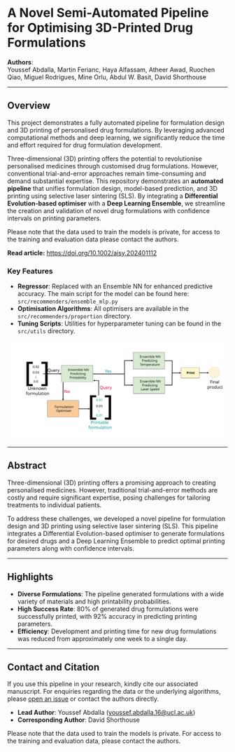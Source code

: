 # A Novel Semi-Automated Pipeline for Optimising 3D-Printed Drug Formulations  
**Authors**:  
Youssef Abdalla, Martin Ferianc, Haya Alfassam, Atheer Awad, Ruochen Qiao, Miguel Rodrigues, Mine Orlu, Abdul W. Basit, David Shorthouse  

---

## Overview

This project demonstrates a fully automated pipeline for formulation design and 3D printing of personalised drug formulations. By leveraging advanced computational methods and deep learning, we significantly reduce the time and effort required for drug formulation development.

Three-dimensional (3D) printing offers the potential to revolutionise personalised medicines through customised drug formulations. However, conventional trial-and-error approaches remain time-consuming and demand substantial expertise. This repository demonstrates an **automated pipeline** that unifies formulation design, model-based prediction, and 3D printing using selective laser sintering (SLS). By integrating a **Differential Evolution-based optimiser** with a **Deep Learning Ensemble**, we streamline the creation and validation of novel drug formulations with confidence intervals on printing parameters.

Please note that the data used to train the models is private, for access to the training and evaluation data please contact the authors.

**Read article:** https://doi.org/10.1002/aisy.202401112

### Key Features
- **Regressor**: Replaced with an Ensemble NN for enhanced predictive accuracy. The main script for the model can be found here: `src/recommenders/ensemble_mlp.py`
- **Optimisation Algorithms**: All optimisers are available in the `src/recommenders/proportion` directory.
- **Tuning Scripts**: Utilities for hyperparameter tuning can be found in the `src/utils` directory.

![Pipeline Diagram](docs/workflow.svg)

---

## Abstract
Three-dimensional (3D) printing offers a promising approach to creating personalised medicines. However, traditional trial-and-error methods are costly and require significant expertise, posing challenges for tailoring treatments to individual patients. 

To address these challenges, we developed a novel pipeline for formulation design and 3D printing using selective laser sintering (SLS). This pipeline integrates a Differential Evolution-based optimiser to generate formulations for desired drugs and a Deep Learning Ensemble to predict optimal printing parameters along with confidence intervals.

---

## Highlights
- **Diverse Formulations**: The pipeline generated formulations with a wide variety of materials and high printability probabilities.
- **High Success Rate**: 80% of generated drug formulations were successfully printed, with 92% accuracy in predicting printing parameters.
- **Efficiency**: Development and printing time for new drug formulations was reduced from approximately one week to a single day.

---

## Contact and Citation

If you use this pipeline in your research, kindly cite our associated manuscript. For enquiries regarding the data or the underlying algorithms, please [open an issue](#) or contact the authors directly.

- **Lead Author**: Youssef Abdalla (youssef.abdalla.16@ucl.ac.uk)  
- **Corresponding Author**: David Shorthouse  

Please note that the data used to train the models is private. For access to the training and evaluation data, please contact the authors.
